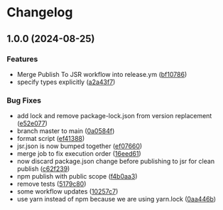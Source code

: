 # Changelog

## 1.0.0 (2024-08-25)


### Features

* Merge Publish To JSR workflow into release.ym ([bf10786](https://github.com/entropi-co/surge-js/commit/bf107861aaf4cacdb80bbeef0ca2a773bc79a032))
* specify types explicitly ([a2a43f7](https://github.com/entropi-co/surge-js/commit/a2a43f74032dbb461887414dfae399428dffe8d8))


### Bug Fixes

* add lock and remove package-lock.json from version replacement ([e52e077](https://github.com/entropi-co/surge-js/commit/e52e077f31348e073faf1152b3adc7d7c0c9a515))
* branch master to main ([0a0584f](https://github.com/entropi-co/surge-js/commit/0a0584f61fd9fc7d714d0cd1b1c95935cdb6b8de))
* format script ([ef41388](https://github.com/entropi-co/surge-js/commit/ef4138814468d760f7611d3217cb0e01dbdb3474))
* jsr.json is now bumped together ([ef07660](https://github.com/entropi-co/surge-js/commit/ef07660c7c8065c5fc27975726e26f6e9c6cb307))
* merge job to fix execution order ([16eed61](https://github.com/entropi-co/surge-js/commit/16eed61d21812f5d59ac888a8973302f87e237aa))
* now discard package.json change before publishing to jsr for clean publish ([c62f239](https://github.com/entropi-co/surge-js/commit/c62f239cb06a118fafa36428b3c1ee9d784cbaf2))
* npm publish with public scope ([f4b0aa3](https://github.com/entropi-co/surge-js/commit/f4b0aa36f92a1ce1b19d64d8188756eeedf4a51e))
* remove tests ([5179c80](https://github.com/entropi-co/surge-js/commit/5179c806d08c912ad7a748acf02f41d03d0b5888))
* some workflow updates ([10257c7](https://github.com/entropi-co/surge-js/commit/10257c7a932e19ffcf3887dbd7e1d410c222efad))
* use yarn instead of npm because we are using yarn.lock ([0aa446b](https://github.com/entropi-co/surge-js/commit/0aa446bb39f2f5f9a89f91595aa8498aa3d86d99))
